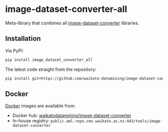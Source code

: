 # image-dataset-converter-all
Meta-library that combines all [image-dataset-converter](https://github.com/waikato-datamining/image-dataset-converter) libraries.


## Installation

Via PyPI:

```bash
pip install image_dataset_converter_all
```

The latest code straight from the repository:

```bash
pip install git+https://github.com/waikato-datamining/image-dataset-converter-all.git
```


## Docker

[Docker](docker) images are available from:

* Docker hub: [waikatodatamining/image-dataset-converter](https://hub.docker.com/r/waikatodatamining/image-dataset-converter)
* In-house registry: `public.aml-repo.cms.waikato.ac.nz:443/tools/image-dataset-converter`
